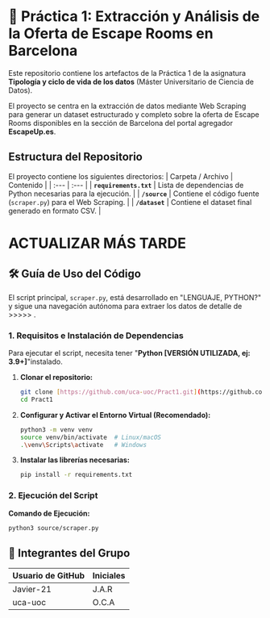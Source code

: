 # 💾 Práctica 1: Extracción y Análisis de la Oferta de Escape Rooms en Barcelona

Este repositorio contiene los artefactos de la Práctica 1 de la asignatura **Tipología y ciclo de vida de los datos** (Máster Universitario de Ciencia de Datos).

El proyecto se centra en la extracción de datos mediante Web Scraping para generar un dataset estructurado y completo sobre la oferta de Escape Rooms disponibles en la sección de Barcelona del portal agregador **EscapeUp.es**.

## Estructura del Repositorio
El proyecto contiene los siguientes directorios:
| Carpeta / Archivo | Contenido |
| :--- | :--- |
| **`requirements.txt`** | Lista de dependencias de Python necesarias para la ejecución. |
| **`/source`** | Contiene el código fuente (`scraper.py`) para el Web Scraping. |
| **`/dataset`** | Contiene el dataset final generado en formato CSV. |

# ACTUALIZAR MÁS TARDE
## 🛠️ Guía de Uso del Código

El script principal, `scraper.py`, está desarrollado en "LENGUAJE, PYTHON?" y sigue una navegación autónoma para extraer los datos de detalle de >>>>> .

### 1. Requisitos e Instalación de Dependencias

Para ejecutar el script, necesita tener "**Python [VERSIÓN UTILIZADA, ej: 3.9+]**"instalado.

1.  **Clonar el repositorio:**
    ```bash
    git clone [https://github.com/uca-uoc/Pract1.git](https://github.com/uca-uoc/Pract1.git)
    cd Pract1
    ```
2.  **Configurar y Activar el Entorno Virtual (Recomendado):**
    ```bash
    python3 -m venv venv
    source venv/bin/activate  # Linux/macOS
    .\venv\Scripts\activate   # Windows
    ```
3.  **Instalar las librerías necesarias:**
    ```bash
    pip install -r requirements.txt
    ```

### 2. Ejecución del Script

**Comando de Ejecución:**

```bash
python3 source/scraper.py
```

## 👥 Integrantes del Grupo

Usuario de GitHub | Iniciales |
:--- | :--- |
Javier-21 | J.A.R |
uca-uoc | O.C.A |
